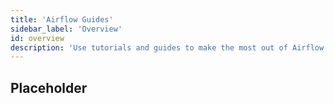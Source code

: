```yaml
---
title: 'Airflow Guides'
sidebar_label: 'Overview'
id: overview
description: 'Use tutorials and guides to make the most out of Airflow and Astronomer.'
---
```


## Placeholder
